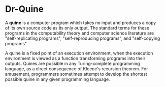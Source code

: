 # Dr-Quine

A **quine** is a computer program which takes no input and produces a copy of its own source code as its only output. The standard terms for these programs in the computability theory and computer science literature are "self-replicating programs", "self-reproducing programs", and "self-copying programs".

A quine is a fixed point of an execution environment, when the execution environment is viewed as a function transforming programs into their outputs. Quines are possible in any Turing-complete programming language, as a direct consequence of Kleene's recursion theorem.
For amusement, programmers sometimes attempt to develop the shortest possible quine in any given programming language.
